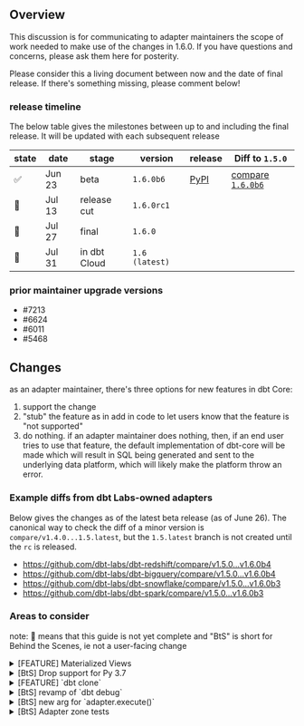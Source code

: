 
## Overview <!-- markdownlint-disable-line MD041 -->

This discussion is for communicating to adapter maintainers the scope of work needed to make use of the changes in 1.6.0. If you have questions and concerns, please ask them here for posterity.

Please consider this a living document between now and the date of final release. If there's something missing, please comment below!

### release timeline

The below table gives the milestones between up to and including the final release. It will be updated with each subsequent release

| **state**          | **date** | **stage**    | **version**    | **release**                                        | Diff to `1.5.0`                                                                     |
| ------------------ | -------- | ------------ | -------------- | -------------------------------------------------- | ----------------------------------------------------------------------------------- |
| :white_check_mark: | Jun 23   | beta         | `1.6.0b6`      | [PyPI](https://pypi.org/project/dbt-core/1.6.0b6/) | [compare `1.6.0b6`](https://github.com/dbt-labs/dbt-core/compare/v1.5.0...v1.6.0b6) |
| :construction:     | Jul 13   | release cut  | `1.6.0rc1`     |                                                    |                                                                                     |
| :construction:     | Jul 27   | final        | `1.6.0`        |                                                    |                                                                                     |
| :construction:     | Jul 31   | in dbt Cloud | `1.6 (latest)` |                                                    |                                                                                     |

### prior maintainer upgrade versions

- #7213
- #6624
- #6011
- #5468

## Changes

as an adapter maintainer, there's three options for new features in dbt Core:

1. support the change
2. "stub" the feature as in add in code to let users know that the feature is "not supported"
3. do nothing. if an adapter maintainer does nothing, then, if an end user tries to use that feature, the default implementation of dbt-core will be made which will result in SQL being generated and sent to the underlying data platform, which will likely make the platform throw an error.

### Example diffs from dbt Labs-owned adapters

Below gives the changes as of the latest beta release (as of June 26). The canonical way to check the diff of a minor version is `compare/v1.4.0...1.5.latest`, but the `1.5.latest` branch is not created until the `rc` is released.

- <https://github.com/dbt-labs/dbt-redshift/compare/v1.5.0...v1.6.0b4>
- <https://github.com/dbt-labs/dbt-bigquery/compare/v1.5.0...v1.6.0b4>
- <https://github.com/dbt-labs/dbt-snowflake/compare/v1.5.0...v1.6.0b3>
- <https://github.com/dbt-labs/dbt-spark/compare/v1.5.0...v1.6.0b3>

### Areas to consider

note:  :construction: means that this guide is not yet complete and "BtS" is short for Behind the Scenes, ie not a user-facing change

<details>

<summary> [FEATURE] Materialized Views</summary>

#### Context

original issue: https://github.com/dbt-labs/dbt-core/issues/6911

#### How to support

a more comprehensive guide is still forthcoming, but for now, please refer to the following PRs to learn more

relevant PRs:
- https://github.com/dbt-labs/dbt-core/pull/7334/
- https://github.com/dbt-labs/dbt-redshift/pull/387
- :construction: https://github.com/dbt-labs/dbt-snowflake/pull/659/
- :construction: https://github.com/dbt-labs/dbt-bigquery/issues/672

Of particular interested would are:
1. the default (global) implementation for materialized views ([`core/dbt/include/global_project/macros/materializations/models/materialized_view/materialized_view.sql`](https://github.com/dbt-labs/dbt-core/blob/main/core/dbt/include/global_project/macros/materializations/models/materialized_view/materialized_view.sql))
2. [relation_configs/README.md](https://github.com/dbt-labs/dbt-core/pull/7239/files#diff-0f50b6142889a932591ab8dd774fac2a0dc075f2d7dfb8fbe50bb12fd02f1d64) which describes an extra config set related to MVs that likely will be embraced for all relation configuration in future minor versions
3. how postgres tweaks/overrides specific macros corresponding to the default/global implementation ([`plugins/postgres/dbt/include/postgres/macros/materializations/materialized_view.sql`](https://github.com/dbt-labs/dbt-core/blob/main/plugins/postgres/dbt/include/postgres/macros/materializations/materialized_view.sql)))
   1. `postgres__get_alter_materialized_view_as_sql`
   2. `postgres__get_create_materialized_view_as_sql`
   3. `postgres__get_replace_materialized_view_as_sql`
   4. `postgres__get_materialized_view_configuration_changes`
   5. `postgres__refresh_materialized_view`
   6. `postgres__update_indexes_on_materialized_view`
   7. `postgres__describe_materialized_view`
4. how dbt-snowflake implements dynamic tables (see https://github.com/dbt-labs/dbt-snowflake/pull/659/)
   1. [`materialization: dynamic_table`](https://github.com/dbt-labs/dbt-snowflake/blob/aa7bfd757de10d4beb0e55f729791d815107cfe8/dbt/include/snowflake/macros/materializations/dynamic_table/materialization.sql)
   2. `snowflake__create_table_as` (add a `is_dynamic` conditional)
   3. `snowflake__drop_relation_sql` (add a `is_dynamic` conditional)
   4. `snowflake__alter_dynamic_table_sql`
   5. `snowflake__create_dynamic_table_sql`
   6. `snowflake__describe_dynamic_table`
   7. `snowflake__drop_dynamic_table_sql`
   8. `snowflake__refresh_dynamic_table_sql`
   9. `snowflake__replace_dynamic_table_sql`
   10. `snowflake__alter_dynamic_table_sql_with_on_configuration_change_option`
   11. `dynamic_table_execute_no_op`
   12. `dynamic_table_execute_build_sql`

#### How to stub elegantly

to be completed

#### What if you do nothing

The default MV DDL statements will be sent to your engine, that will react accordingly - unless you already support MVs, in which case your implementation will superseed this one

</details>

<details>

<summary>[BtS] Drop support for Py 3.7</summary>

#### Context <!-- markdownlint-disable-line MD024 -->

see #7082. As of June 2023, Python 3.7 is now “End of Life” (EOL)

#### How to (remove) support <!-- markdownlint-disable-line MD024 -->

modify the `python_requires` specifier in your packages [`setup.py`](http://setup.py) as well as any other mentions of `3.7` to use `3.8` as the minimum version. Also give yourself the gift of not testing against 3.7 moving forward.

#### What if you do nothing <!-- markdownlint-disable-line MD024 -->

You'll likely get security bots flagging vulnerability issues, and users may encounter strange bugs/errors for which there will be no official fix from the Python Software Foundation

</details>

<details>

<summary> [FEATURE] `dbt clone`</summary>

#### Context <!-- markdownlint-disable-line MD024 -->

`dbt clone` ([docs page](https://docs.getdbt.com/reference/commands/clone))

#### How to support <!-- markdownlint-disable-line MD024 -->

If your data platform supports the capability to clone, then there are two macros to override:

- `can_clone_table()`, and
- `create_or_replace_clone()`

See below for the versions introduced to the BigQuery adapter via [dbt-bigquery#784](https://github.com/dbt-labs/dbt-bigquery/pull/784).

```sql
{% macro bigquery__can_clone_table() %}
    {{ return(True) }}
{% endmacro %}

{% macro bigquery__create_or_replace_clone(this_relation, defer_relation) %}
    create or replace
      table {{ this_relation }}
      clone {{ defer_relation }}
{% endmacro %}
```

#### What if you do nothing <!-- markdownlint-disable-line MD024 -->

tbc

</details>

<details>

<summary>[BtS] revamp of `dbt debug`</summary>

#### Context <!-- markdownlint-disable-line MD024 -->

See [dbt-core#7104](https://github.com/dbt-labs/dbt-core/issues/7104)

#### How to support <!-- markdownlint-disable-line MD024 -->

There is a new Adapter method, `.debug_query()`, whose default value is `select 1 as id`. If this does not work on your supported data platform, you may override it.

Also, an existing test was modified to test the new command-line flag functionality.

`TestDebugPostgres` ([sauce](https://github.com/dbt-labs/dbt-core/blob/adc4dbc4d6a2e4423a0e5159acc0c2f5d94f060f/tests/adapter/dbt/tests/adapter/dbt_debug/test_dbt_debug.py#L49C7-L82))

#### What if you do nothing <!-- markdownlint-disable-line MD024 -->

no end-user impact

</details>

<details>

<summary> [BtS] new arg for `adapter.execute()`</summary>


#### Context <!-- markdownlint-disable-line MD024 -->

To more fully support `dbt show`, we needed the ability to fetch only the rows that users specified via command-line flag. The behavior shipped in `1.5` would needlessly fetch the entire user-supplied query, then after return the specified number of rows.

The new argument is called `limit`
([source](https://github.com/dbt-labs/dbt-core/blob/ff5cb7ba51b4133f836d8d45ee8bb52f01ff4b4e/core/dbt/adapters/sql/connections.py#L143C72-L143C77))



#### How to support <!-- markdownlint-disable-line MD024 -->

If your adapter over-rides SQLConnectionManager.execute(), you must include `limit` in it's function signature

#### What if you do nothing <!-- markdownlint-disable-line MD024 -->

Things likely won't work for end users

</details>

<details>

<summary>[BtS] Adapter zone tests</summary>


The first step before starting to the upgrade process is to sure to bump the version of `dbt-tests-adapter`

```md
# after release cut
dbt-tests-adapter==1.6.0rc1
# after final release
dbt-tests-adapter~=1.6.0 
```

#### New tests

There are more tests in the adapter-zone test suite ([`tests/adapter/dbt/tests/adapter/`](https://github.com/dbt-labs/dbt-core/tree/main/tests/adapter/dbt/tests/adapter)). Some tests were introduced for new features and others to cover bugs that were fixed for this minor version

Within using the following command
```sh
git diff --unified=0 -G "class Test.*" v1.5.0...v1.6.0rc1 tests/adapter/dbt/tests/adapter | grep -E 'class Test.*'
```

below is a non-exhaustive list of some of the newly introduced tests

- `TestIncrementalConstraintsRollback`
- `TestTableContractSqlHeader`
- `TestIncrementalContractSqlHeader`
- `TestModelConstraintsRuntimeEnforcement`
- `TestConstraintQuotedColumn`
- `TestEquals`
- `TestMixedNullCompare`
- `TestNullCompare`
- `TestPostgresCloneNotPossible`
- `TestValidateSqlMethod`

</details>
